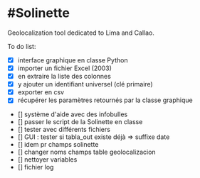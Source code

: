 #Solinette
=========

Geolocalization tool dedicated to Lima and Callao.

To do list:

- [x] interface graphique en classe Python
- [x] importer un fichier Excel (2003)
- [x] en extraire la liste des colonnes
- [x] y ajouter un identifiant universel (clé primaire)
- [x] exporter en csv
- [X] récupérer les paramètres retournés par la classe graphique
- [] système d'aide avec des infobulles
- [] passer le script de la Solinette en classe
- [] tester avec différents fichiers
- [] GUI : tester si tabla_out existe déjà => suffixe date
- [] idem pr champs solinette
- [] changer noms champs table geolocalizacion
- [] nettoyer variables
- [] fichier log